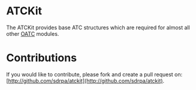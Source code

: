 # ATCKit

The ATCKit provides base ATC structures which are required for almost all other [OATC](http://oatc.io) modules.

# Contributions

If you would like to contribute, please fork and create a pull request on: [http://github.com/sdrpa/atckit](http://github.com/sdrpa/atckit).

